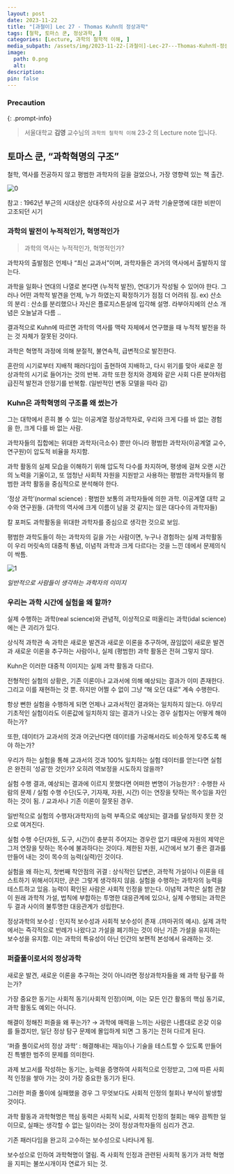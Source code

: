 ```yaml
---
layout: post
date: 2023-11-22
title: "[과철이] Lec 27 - Thomas Kuhn의 정상과학"
tags: [철학, 토마스 쿤, 정상과학, ]
categories: [Lecture, 과학의 철학적 이해, ]
media_subpath: /assets/img/2023-11-22-[과철이]-Lec-27---Thomas-Kuhn의-정상과학.md
image:
  path: 0.png
  alt:  
description:  
pin: false
---
```



### Precaution


{: .prompt-info}


> 서울대학교 **김영** 교수님의 `과학의 철학적 이해` 23-2 의 Lecture note 입니다. 


## 토마스 쿤, “과학혁명의 구조”


철학, 역사를 전공하지 않고 평범한 과학자의 길을 걸었으나, 가장 영향력 있는 책 출간.


![0](/0.png)


참고 : 1962년 부근의 시대상은 상대주의 사상으로 서구 과학 기술문명에 대한 비판이 고조되던 시기


### 과학의 발전이 누적적인가, 혁명적인가


> 과학의 역사는 누적적인가, 혁명적인가?


과학자의 출발점은 언제나 “최신 교과서”이며, 과학자들은 과거의 역사에서 출발하지 않는다.


과학을 일화나 연대의 나열로 본다면 (누적적 발전), 연대기가 작성될 수 있어야 한다. 그러나 어떤 과학적 발견을 언제, 누가 하였는지 확정하기가 점점 더 어려워 짐. ex) 산소의 분리 : 산소를 분리했으나 자신은 플로지스톤설에 입각해 설명. 라부아지에의 산소 개념은 오늘날과 다름 ..


결과적으로 Kuhn에 따르면 과학의 역사를 맥락 자체에서 연구했을 때 누적적 발전을 하는 것 자체가 잘못된 것이다.


과학은 혁명적 과정에 의해 분절적, 불연속적, 급변적으로 발전한다.


혼란의 시기로부터 지배적 패러다임이 출현하여 지배하고, 다시 위기를 맞아 새로운 정상과학의 시기로 들어가는 것의 반복. 과학 또한 정치와 경제와 같은 사회 다른 분야처럼 급진적 발전과 안정기를 반복함. (일반적인 변동 모델을 따라 감)


### Kuhn은 과학혁명의 구조를 왜 썼는가


그는 대학에서 흔히 볼 수 있는 이공계열 정상과학자로, 우리와 크게 다를 바 없는 경험을 한, 크게 다를 바 없는 사람.


과학자들의 집합에는 위대한 과학자(극소수) 뿐만 아니라 평범한 과학자(이공계열 교수, 연구원)이 압도적 비율을 차지함.


과학 활동의 실제 모습을 이해하기 위해 압도적 다수를 차지하며, 평생에 걸쳐 오랜 시간의 노력을 기울이고, 또 엄청난 사회적 자원을 지원받고 사용하는 평범한 과학자들의 평범한 과학 활동을 중심적으로 분석해야 한다.


‘정상 과학’(normal science) : 평범한 보통의 과학자들에 의한 과학. 이공계열 대학 교수와 연구원들. (과학의 역사에 크게 이름이 남을 것 같지는 않은 대다수의 과학자들)


칼 포퍼도 과학활동을 위대한 과학자를 중심으로 생각한 것으로 보임.


평범한 과학도들이 하는 과학자의 길을 가는 사람이면, 누구나 경험하는 실제 과학활동이 우리 머릿속의 대중적 통념, 이념적 과학과 크게 다르다는 것을 느낀 데에서 문제의식이 싹틈.


![1](/1.png)


_일반적으로 사람들이 생각하는 과학자의 이미지_


### 우리는 과학 시간에 실험을 왜 할까?


실제 수행하는 과학(real science)와 관념적, 이상적으로 떠올리는 과학(idal science)에는 큰 괴리가 있다.


상식적 과학관 속 과학은 새로운 발견과 새로운 이론을 추구하며, 끊임없이 새로운 발견과 새로운 이론을 추구하는 사람이나, 실제 (평범한) 과학 활동은 전혀 그렇지 않다.


Kuhn은 이러한 대중적 이미지는 실제 과학 활동과 다르다.


전형적인 실험의 상황은, 기존 이론이나 교과서에 의해 예상되는 결과가 이미 존재한다. 그리고 이를 재현하는 것 뿐. 하지만 어쩔 수 없이 그냥 “해 오던 대로” 계속 수행한다.


항상 뻔한 실험을 수행하게 되면 언제나 교과서적인 결과와는 일치하지 않는다. 아무리 기초적인 실험이라도 이론값에 일치하지 않는 결과가 나오는 경우 실험자는 어떻게 해야하는가?


또한, 데이터가 교과서의 것과 어긋난다면 데이터를 가공해서라도 비슷하게 맞추도록 해야 하는가?


우리가 하는 실험을 통해 교과서의 것과 100% 일치하는 실험 데이터를 얻는다면 실험은 완전히 ’성공’한 것인가? 오히려 역보정을 시도하지 않을까?


실험 수행 결과, 예상되는 결과에 이르지 못했다면 어떠한 변명이 가능한가? : 수행한 사람의 문제 / 실험 수행 수단(도구, 기자재, 자원, 시간) 이는 연장을 탓하는 목수임을 자인하는 것이 됨. / 교과서나 기존 이론이 잘못된 경우.


일반적으로 실험의 수행자(과학자)의 능력 부족으로 예상되는 결과를 달성하지 못한 것으로 여겨진다.


실험 수행 수단(자원, 도구, 시간)이 충분히 주어지는 경우란 없기 때문에 자원의 제약은 그저 연장을 탓하는 목수에 불과하다는 것이다. 제한된 자원, 시간에서 보기 좋은 결과를 만들어 내는 것이 목수의 능력(실력)인 것이다.


실험을 왜 하는지, 첫번째 착안점의 귀결 : 상식적인 답변은, 과학적 가설이나 이론을 테스트하기 위해서이지만, 쿤은 그렇게 생각하지 않음. 실험을 수행하는 과학자의 능력을 테스트하고 있음. 능력이 확인된 사람은 사회적 인정을 받는다. 이념적 과학은 실험 관찰이 원래 과학적 가설, 법칙에 부합하는 투명한 대응관계에 있으나, 실제 수행되는 과학은 두 결과 사이의 불투명한 대응관계가 성립한다.


정상과학의 보수성 : 인지적 보수성과 사회적 보수성이 존재 .(까마귀의 예시). 실제 과학에서는 즉각적으로 반례가 나왔다고 가설을 폐기하는 것이 아닌 기존 가설을 유지하는 보수성을 유지함. 이는 과학의 특유성이 아닌 인간의 보편적 본성에서 유래하는 것.


### 퍼즐풀이로서의 정상과학


새로운 발견, 새로운 이론을 추구하는 것이 아니라면 정상과학자들을 왜 과학 탐구를 하는가?


가장 중요한 동기는 사회적 동기(사회적 인정)이며, 이는 모든 인간 활동의 핵심 동기로, 과학 활동도 예외는 아니다.


해결이 정해진 퍼즐을 왜 푸는가? → 과학에 매력을 느끼는 사람은 나름대로 온갖 이유를 들겠지만, 일단 정상 탐구 문제에 몰입하게 되면 그 동기는 전혀 다르게 된다.


‘퍼즐 풀이로서의 정상 과학’ : 해결해내는 재능이나 기술을 테스트할 수 있도록 만들어진 특별한 범주의 문제를 의미한다.


과제 보고서를 작성하는 동기는, 능력을 증명하여 사회적으로 인정받고, 그에 따른 사회적 인정을 쌓아 가는 것이 가장 중요한 동기가 된다.


그러한 퍼즐 풀이에 실패했을 경우 그 무엇보다도 사회적 인정의 철회나 부식이 발생할 것이다.


과학 활동과 과학혁명은 핵심 동력은 사회적 뇌로, 사회적 인정의 철회는 매우 끔찍한 일이므로, 실패는 생각할 수 없는 일이라는 것이 정상과학자들의 심리가 견고.


기존 패러다임을 완고히 고수하는 보수성으로 나타나게 됨.


보수성으로 인하여 과학혁명이 열림. 즉 사회적 인정과 관련된 사회적 동기가 과학 혁명을 지피는 불쏘시개이자 연료가 되는 것.



<script>
  window.MathJax = {
    tex: {
      macros: {
        R: "\\mathbb{R}",
        N: "\\mathbb{N}",
        Z: "\\mathbb{Z}",
        Q: "\\mathbb{Q}",
        C: "\\mathbb{C}",
        proj: "\\operatorname{proj}",
        rank: "\\operatorname{rank}",
        im: "\\operatorname{im}",
        dom: "\\operatorname{dom}",
        codom: "\\operatorname{codom}",
        argmax: "\\operatorname*{arg\,max}",
        argmin: "\\operatorname*{arg\,min}",
        "\\{": "\\lbrace",
        "\\}": "\\rbrace",
        sub: "\\subset",
        sup: "\\supset",
        sube: "\\subseteq",
        supe: "\\supseteq"
      },
      tags: "ams",
      strict: false, 
      inlineMath: [["$", "$"], ["\\(", "\\)"]],
      displayMath: [["$$", "$$"], ["\\[", "\\]"]]
    },
    options: {
      skipHtmlTags: ["script", "noscript", "style", "textarea", "pre"]
    }
  };
</script>
<script async src="https://cdn.jsdelivr.net/npm/mathjax@3/es5/tex-mml-chtml.js"></script>
